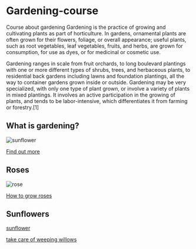 # Gardening-course
Course about gardening
Gardening is the practice of growing and cultivating plants as part of horticulture. In gardens, ornamental plants are often grown for their flowers, foliage, or overall appearance; useful plants, such as root vegetables, leaf vegetables, fruits, and herbs, are grown for consumption, for use as dyes, or for medicinal or cosmetic use.

Gardening ranges in scale from fruit orchards, to long boulevard plantings with one or more different types of shrubs, trees, and herbaceous plants, to residential back gardens including lawns and foundation plantings, all the way to container gardens grown inside or outside. Gardening may be very specialized, with only one type of plant grown, or involve a variety of plants in mixed plantings. It involves an active participation in the growing of plants, and tends to be labor-intensive, which differentiates it from farming or forestry.[1]

## What is gardening?

![sunflower](https://user-images.githubusercontent.com/102798071/169300054-9c98de4e-9daf-43af-a59e-ad332d9c3739.jpg)

[Find out more](https://en.wikipedia.org/wiki/Gardening)

## Roses

![rose](https://user-images.githubusercontent.com/102798071/168596211-34ff4962-ee5c-49aa-9a3b-9123ff38c2ac.jpg)

[How to grow roses](https://www.youtube.com/watch?v=K01ChwVFrkc)

## Sunflowers

[sunflower](https://github.com/treesandleaves/gardening-course/blob/main/flower%20pictures/sunflower.jpg)

[take care of weeping willows](https://github.com/treesandleaves/gardening-course/blob/main/taking%20care%20of%20trees/how%20to%20take%20care%20of%20weeping%20willows.pdf)


